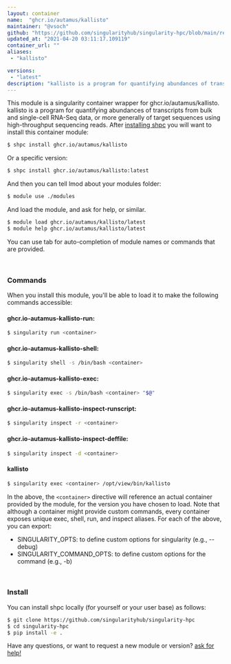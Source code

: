 ```yaml
---
layout: container
name:  "ghcr.io/autamus/kallisto"
maintainer: "@vsoch"
github: "https://github.com/singularityhub/singularity-hpc/blob/main/registry/ghcr.io/autamus/kallisto/container.yaml"
updated_at: "2021-04-20 03:11:17.109119"
container_url: ""
aliases:
 - "kallisto"

versions:
 - "latest"
description: "kallisto is a program for quantifying abundances of transcripts from bulk and single-cell RNA-Seq data, or more generally of target sequences using high-throughput sequencing reads."
---
```


This module is a singularity container wrapper for ghcr.io/autamus/kallisto.
kallisto is a program for quantifying abundances of transcripts from bulk and single-cell RNA-Seq data, or more generally of target sequences using high-throughput sequencing reads.
After [installing shpc](#install) you will want to install this container module:

```bash
$ shpc install ghcr.io/autamus/kallisto
```

Or a specific version:

```bash
$ shpc install ghcr.io/autamus/kallisto:latest
```

And then you can tell lmod about your modules folder:

```bash
$ module use ./modules
```

And load the module, and ask for help, or similar.

```bash
$ module load ghcr.io/autamus/kallisto/latest
$ module help ghcr.io/autamus/kallisto/latest
```

You can use tab for auto-completion of module names or commands that are provided.

<br>

### Commands

When you install this module, you'll be able to load it to make the following commands accessible:

#### ghcr.io-autamus-kallisto-run:

```bash
$ singularity run <container>
```

#### ghcr.io-autamus-kallisto-shell:

```bash
$ singularity shell -s /bin/bash <container>
```

#### ghcr.io-autamus-kallisto-exec:

```bash
$ singularity exec -s /bin/bash <container> "$@"
```

#### ghcr.io-autamus-kallisto-inspect-runscript:

```bash
$ singularity inspect -r <container>
```

#### ghcr.io-autamus-kallisto-inspect-deffile:

```bash
$ singularity inspect -d <container>
```


#### kallisto
       
```bash
$ singularity exec <container> /opt/view/bin/kallisto
```



In the above, the `<container>` directive will reference an actual container provided
by the module, for the version you have chosen to load. Note that although a container
might provide custom commands, every container exposes unique exec, shell, run, and
inspect aliases. For each of the above, you can export:

 - SINGULARITY_OPTS: to define custom options for singularity (e.g., --debug)
 - SINGULARITY_COMMAND_OPTS: to define custom options for the command (e.g., -b)

<br>
  
### Install

You can install shpc locally (for yourself or your user base) as follows:

```bash
$ git clone https://github.com/singularityhub/singularity-hpc
$ cd singularity-hpc
$ pip install -e .
```

Have any questions, or want to request a new module or version? [ask for help!](https://github.com/singularityhub/singularity-hpc/issues)